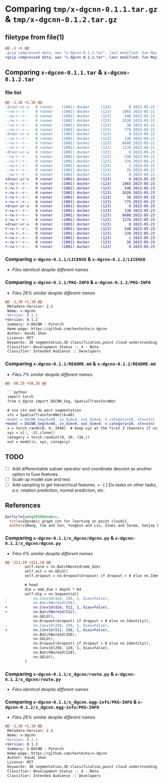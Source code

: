 # Comparing `tmp/x-dgcnn-0.1.1.tar.gz` & `tmp/x-dgcnn-0.1.2.tar.gz`

## filetype from file(1)

```diff
@@ -1 +1 @@
-gzip compressed data, was "x-dgcnn-0.1.1.tar", last modified: Sun May 21 19:02:41 2023, max compression
+gzip compressed data, was "x-dgcnn-0.1.2.tar", last modified: Tue May 23 17:31:51 2023, max compression
```

## Comparing `x-dgcnn-0.1.1.tar` & `x-dgcnn-0.1.2.tar`

### file list

```diff
@@ -1,16 +1,16 @@
-drwxr-xr-x   0 runner    (1001) docker     (123)        0 2023-05-21 19:02:40.997079 x-dgcnn-0.1.1/
--rw-r--r--   0 runner    (1001) docker     (123)     1065 2023-05-21 19:02:29.000000 x-dgcnn-0.1.1/LICENSE
--rw-r--r--   0 runner    (1001) docker     (123)      548 2023-05-21 19:02:40.997079 x-dgcnn-0.1.1/PKG-INFO
--rw-r--r--   0 runner    (1001) docker     (123)     2539 2023-05-21 19:02:29.000000 x-dgcnn-0.1.1/README.md
--rw-r--r--   0 runner    (1001) docker     (123)       38 2023-05-21 19:02:40.997079 x-dgcnn-0.1.1/setup.cfg
--rw-r--r--   0 runner    (1001) docker     (123)      775 2023-05-21 19:02:29.000000 x-dgcnn-0.1.1/setup.py
-drwxr-xr-x   0 runner    (1001) docker     (123)        0 2023-05-21 19:02:40.997079 x-dgcnn-0.1.1/x_dgcnn/
--rw-r--r--   0 runner    (1001) docker     (123)      138 2023-05-21 19:02:29.000000 x-dgcnn-0.1.1/x_dgcnn/__init__.py
--rw-r--r--   0 runner    (1001) docker     (123)     8680 2023-05-21 19:02:29.000000 x-dgcnn-0.1.1/x_dgcnn/dgcnn.py
--rw-r--r--   0 runner    (1001) docker     (123)     1276 2023-05-21 19:02:29.000000 x-dgcnn-0.1.1/x_dgcnn/route.py
-drwxr-xr-x   0 runner    (1001) docker     (123)        0 2023-05-21 19:02:40.997079 x-dgcnn-0.1.1/x_dgcnn.egg-info/
--rw-r--r--   0 runner    (1001) docker     (123)      548 2023-05-21 19:02:40.000000 x-dgcnn-0.1.1/x_dgcnn.egg-info/PKG-INFO
--rw-r--r--   0 runner    (1001) docker     (123)      234 2023-05-21 19:02:40.000000 x-dgcnn-0.1.1/x_dgcnn.egg-info/SOURCES.txt
--rw-r--r--   0 runner    (1001) docker     (123)        1 2023-05-21 19:02:40.000000 x-dgcnn-0.1.1/x_dgcnn.egg-info/dependency_links.txt
--rw-r--r--   0 runner    (1001) docker     (123)       26 2023-05-21 19:02:40.000000 x-dgcnn-0.1.1/x_dgcnn.egg-info/requires.txt
--rw-r--r--   0 runner    (1001) docker     (123)        8 2023-05-21 19:02:40.000000 x-dgcnn-0.1.1/x_dgcnn.egg-info/top_level.txt
+drwxr-xr-x   0 runner    (1001) docker     (123)        0 2023-05-23 17:31:51.239447 x-dgcnn-0.1.2/
+-rw-r--r--   0 runner    (1001) docker     (123)     1065 2023-05-23 17:31:38.000000 x-dgcnn-0.1.2/LICENSE
+-rw-r--r--   0 runner    (1001) docker     (123)      548 2023-05-23 17:31:51.239447 x-dgcnn-0.1.2/PKG-INFO
+-rw-r--r--   0 runner    (1001) docker     (123)     2620 2023-05-23 17:31:38.000000 x-dgcnn-0.1.2/README.md
+-rw-r--r--   0 runner    (1001) docker     (123)       38 2023-05-23 17:31:51.239447 x-dgcnn-0.1.2/setup.cfg
+-rw-r--r--   0 runner    (1001) docker     (123)      775 2023-05-23 17:31:38.000000 x-dgcnn-0.1.2/setup.py
+drwxr-xr-x   0 runner    (1001) docker     (123)        0 2023-05-23 17:31:51.235447 x-dgcnn-0.1.2/x_dgcnn/
+-rw-r--r--   0 runner    (1001) docker     (123)      138 2023-05-23 17:31:38.000000 x-dgcnn-0.1.2/x_dgcnn/__init__.py
+-rw-r--r--   0 runner    (1001) docker     (123)     8680 2023-05-23 17:31:38.000000 x-dgcnn-0.1.2/x_dgcnn/dgcnn.py
+-rw-r--r--   0 runner    (1001) docker     (123)     1276 2023-05-23 17:31:38.000000 x-dgcnn-0.1.2/x_dgcnn/route.py
+drwxr-xr-x   0 runner    (1001) docker     (123)        0 2023-05-23 17:31:51.239447 x-dgcnn-0.1.2/x_dgcnn.egg-info/
+-rw-r--r--   0 runner    (1001) docker     (123)      548 2023-05-23 17:31:51.000000 x-dgcnn-0.1.2/x_dgcnn.egg-info/PKG-INFO
+-rw-r--r--   0 runner    (1001) docker     (123)      234 2023-05-23 17:31:51.000000 x-dgcnn-0.1.2/x_dgcnn.egg-info/SOURCES.txt
+-rw-r--r--   0 runner    (1001) docker     (123)        1 2023-05-23 17:31:51.000000 x-dgcnn-0.1.2/x_dgcnn.egg-info/dependency_links.txt
+-rw-r--r--   0 runner    (1001) docker     (123)       26 2023-05-23 17:31:51.000000 x-dgcnn-0.1.2/x_dgcnn.egg-info/requires.txt
+-rw-r--r--   0 runner    (1001) docker     (123)        8 2023-05-23 17:31:51.000000 x-dgcnn-0.1.2/x_dgcnn.egg-info/top_level.txt
```

### Comparing `x-dgcnn-0.1.1/LICENSE` & `x-dgcnn-0.1.2/LICENSE`

 * *Files identical despite different names*

### Comparing `x-dgcnn-0.1.1/PKG-INFO` & `x-dgcnn-0.1.2/PKG-INFO`

 * *Files 26% similar despite different names*

```diff
@@ -1,10 +1,10 @@
 Metadata-Version: 2.1
 Name: x-dgcnn
-Version: 0.1.1
+Version: 0.1.2
 Summary: X-DGCNN - Pytorch
 Home-page: https://github.com/kentechx/x-dgcnn
 Author: Kaidi Shen
 License: MIT
 Keywords: 3D segmentation,3D classification,point cloud understanding
 Classifier: Development Status :: 4 - Beta
 Classifier: Intended Audience :: Developers
```

### Comparing `x-dgcnn-0.1.1/README.md` & `x-dgcnn-0.1.2/README.md`

 * *Files 7% similar despite different names*

```diff
@@ -58,25 +58,26 @@
 
 ```python
 import torch
 from x_dgcnn import DGCNN_Seg, SpatialTransformNet
 
 # use stn and do part segmentation
 stn = SpatialTransformNet(k=40)
-model = DGCNN_Seg(k=40, in_dim=3, out_dim=4, n_category=10, stn=stn)
+model = DGCNN_Seg(k=40, in_dim=9, out_dim=4, n_category=10, stn=stn)
 x = torch.randn(8, 9, 2048)  # keep xyz at the first 3 channels if using stn
 xyz = x[:, :3].clone()
 category = torch.randint(0, 10, (10,))
 out = model(x, xyz, category)
 ```
 
 ## TODO
 - [ ] Add differentiable subset operator and coordinate descent as another option to fuse features.
 - [ ] Scale up model size and test.
 - [ ] Add sampling to get hierarchical features.
+- [ ] Do tasks on other tasks, e.x. rotation prediction, normal prediction, etc.
 
 ## References
 
 ```bibtex
 @article{wang2019dynamic,
   title={Dynamic graph cnn for learning on point clouds},
   author={Wang, Yue and Sun, Yongbin and Liu, Ziwei and Sarma, Sanjay E and Bronstein, Michael M and Solomon, Justin M},
```

### Comparing `x-dgcnn-0.1.1/x_dgcnn/dgcnn.py` & `x-dgcnn-0.1.2/x_dgcnn/dgcnn.py`

 * *Files 0% similar despite different names*

```diff
@@ -211,19 +211,19 @@
         self.norm = nn.BatchNorm1d(emb_dim)
         self.act = nn.GELU()
         self.dropout = nn.Dropout(dropout) if dropout > 0 else nn.Identity()
 
         # head
         dim = emb_dim + depth * 64
         self.mlp = nn.Sequential(
-            nn.Conv1d(dim, 256, 1, bias=False),
-            nn.BatchNorm1d(256),
+            nn.Conv1d(dim, 512, 1, bias=False),
+            nn.BatchNorm1d(512),
             nn.GELU(),
             nn.Dropout(dropout) if dropout > 0 else nn.Identity(),
-            nn.Conv1d(256, 256, 1, bias=False),
+            nn.Conv1d(512, 256, 1, bias=False),
             nn.BatchNorm1d(256),
             nn.GELU(),
             nn.Dropout(dropout) if dropout > 0 else nn.Identity(),
             nn.Conv1d(256, 128, 1, bias=False),
             nn.BatchNorm1d(128),
             nn.GELU(),
         )
```

### Comparing `x-dgcnn-0.1.1/x_dgcnn/route.py` & `x-dgcnn-0.1.2/x_dgcnn/route.py`

 * *Files identical despite different names*

### Comparing `x-dgcnn-0.1.1/x_dgcnn.egg-info/PKG-INFO` & `x-dgcnn-0.1.2/x_dgcnn.egg-info/PKG-INFO`

 * *Files 26% similar despite different names*

```diff
@@ -1,10 +1,10 @@
 Metadata-Version: 2.1
 Name: x-dgcnn
-Version: 0.1.1
+Version: 0.1.2
 Summary: X-DGCNN - Pytorch
 Home-page: https://github.com/kentechx/x-dgcnn
 Author: Kaidi Shen
 License: MIT
 Keywords: 3D segmentation,3D classification,point cloud understanding
 Classifier: Development Status :: 4 - Beta
 Classifier: Intended Audience :: Developers
```

